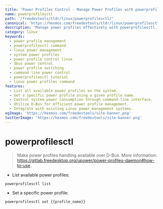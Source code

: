 ```yaml
---
title: 'Power Profiles Control - Manage Power Profiles with powerprofilesctl | Online Free DevTools by Hexmos'
name: powerprofilesctl
path: '/freedevtools/tldr/linux/powerprofilesctl/'
canonical: 'https://hexmos.com/freedevtools/tldr/linux/powerprofilesctl/'
description: 'Manage power profiles effectively with powerprofilesctl. List available profiles and set specific profiles easily via command line. Free online tool, no registration required.'
category: linux
keywords:
  - power profile management
  - powerprofilesctl command
  - linux power management
  - system power profiles
  - power profile control linux
  - dbus power control
  - power profile switching
  - command line power control
  - powerprofilesctl tutorial
  - linux power profiles command
features:
  - List all available power profiles on the system.
  - Set a specific power profile using a given profile name.
  - Control system power consumption through command-line interface.
  - Utilize D-Bus for efficient power profile management.
  - Integrate with existing Linux power management systems.
ogImage: 'https://hexmos.com/freedevtools/site-banner.png'
twitterImage: 'https://hexmos.com/freedevtools/site-banner.png'
---
```


# powerprofilesctl

> Make power profiles handling available over D-Bus.
> More information: <https://gitlab.freedesktop.org/upower/power-profiles-daemon#how-to-use>.

- List available power profiles:

`powerprofilesctl list`

- Set a specific power profile:

`powerprofilesctl set {{profile_name}}`
